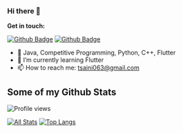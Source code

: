 ### Hi there 👋

**Get in touch:**

[![Github Badge](https://img.shields.io/github/followers/TarunSaini063?style=social)](https://www.github.com/TarunSaini063/)
[![Github Badge](https://img.shields.io/badge/LinkedIn-0077B5?style=for-the-badge&logo=linkedin&logoColor=white)](https://www.linkedin.com/in/tarun-saini063)

- 🌱 Java, Competitive Programming, Python, C++, Flutter
- 🔭 I’m currently learning Flutter
- 📫 How to reach me: tsaini063@gmail.com
<!--
**TarunSaini063/TarunSaini063** is a ✨ _special_ ✨ repository because its `README.md` (this file) appears on your GitHub profile.

Here are some ideas to get you started:

- 🔭 I’m currently working on ...
- 🌱 I’m currently learning ...
- 👯 I’m looking to collaborate on ...
- 🤔 I’m looking for help with ...
- 💬 Ask me about ...
- 📫 How to reach me: ...
- 😄 Pronouns: ...
- ⚡ Fun fact: ...
-->

## Some of my Github Stats

![Profile views](https://gpvc.arturio.dev/TarunSaini063)

[![All Stats](https://github-readme-stats.vercel.app/api?username=TarunSaini063&show_icons=true&include_all_commits=true&count_private=true&theme=flag-india&hide=contribs&count_private=true&include_all_commits=true)](https://github-readme-stats.vercel.app/api?username=TarunSaini063&show_icons=true&include_all_commits=true&count_private=true&theme=flag-india&hide=contribs&count_private=true&include_all_commits=true)
[![Top Langs](https://github-readme-stats.vercel.app/api/top-langs/?username=TarunSaini063&theme=flag-india&layout=compact&&langs_count=6&&hide=css,html)](https://github-readme-stats.vercel.app/api/top-langs/?username=TarunSaini063&theme=flag-india&&&langs_count=6&&hide=css,html)
